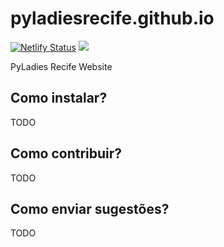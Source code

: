# pyladiesrecife.github.io
[![Netlify Status](https://api.netlify.com/api/v1/badges/8a2cfca7-50b9-4371-acad-8306e55aaeb1/deploy-status)](https://app.netlify.com/sites/lovely-bubblegum-9c8e05/deploys) ![](https://img.shields.io/badge/powered%20by-jekyll-red.svg) 

PyLadies Recife Website


## Como instalar?

TODO 

## Como contribuir?

TODO 

## Como enviar sugestões?

TODO


